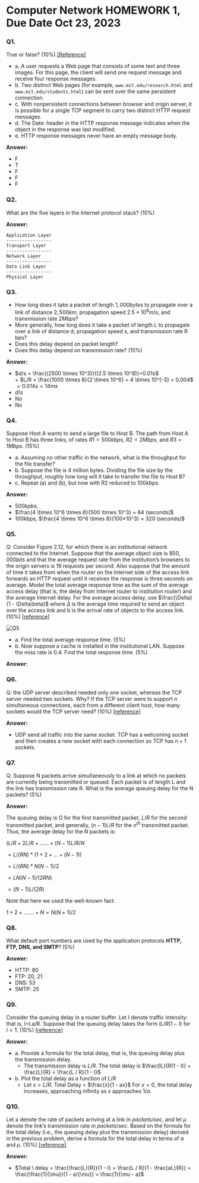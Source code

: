 # Computer Network HOMEWORK 1, Due Date Oct 23, 2023

### Q1. 
True or false? (10%) [[Reference]](https://quizlet.com/173544792/cis3210-true-or-false-flash-cards/)

- a. A user requests a Web page that consists of some text and three images. For this page, the client will send one request message and receive four response messages.  
- b. Two distinct Web pages (for example, `www.mit.edu/research.html` and `www.mit.edu/students.html`) can be sent over the same persistent connection.
- c. With nonpersistent connections between browser and origin server, it is possible for a single TCP segment to carry two distinct HTTP request messages. 
- d. The Date: header in the HTTP response message indicates when the object in the response was last modified. 
- e. HTTP response messages never have an empty message body.

**Answer:**

- F 
- T 
- F 
- F 
- F

### Q2.
What are the five layers in the Internet protocol stack? (10%)

**Answer:**

```
Application Layer
-----------------
Transport Layer
-----------------
Network Layer
-----------------
Data Link Layer
-----------------
Physical Layer
```

### Q3.
- How long does it take a packet of length $1,000 bytes$ to propagate over a link of distance $2,500 km$, propagation speed $2.5 \times 10^8 m/s$, and transmission rate $2 Mbps$?
- More generally, how long does it take a packet of length L to propagate over a link of distance d, propagation speed s, and transmission rate R bps?   
- Does this delay depend on packet length?  
- Does this delay depend on transmission rate? (15%)

**Answer:**

- $d/s = \frac{(2500 \times 10^3)}{(2.5 \times 10^8)}=0.01s$   
$+$ $L/R = \frac{1000 \times 8}{2 \times 10^6} = 4 \times 10^{-3} = 0.004$  
$= 0.014s = 14ms$
- $d/s$
- No
- No


### Q4.
Suppose Host A wants to send a large file to Host B. The path from Host A to Host B has three links, of rates $R1 = 500 kbps$, $R2 = 2 Mbps$, and $R3 = 1 Mbps$. (15%)

- a. Assuming no other traffic in the network, what is the throughput for the file transfer? 
- b. Suppose the file is 4 million bytes. Dividing the file size by the throughput, roughly how long will it take to transfer the file to Host B? 
- c. Repeat (a) and (b), but now with R2 reduced to $100 kbps$.

**Answer:**

- $500 kpbs$.
- $\frac{4 \times 10^6 \times 8}{500 \times 10^3} = 64 (seconds)$ 
- 100kbps, $\frac{4 \times 10^6 \times 8}{100*10^3} = 320 (seconds)$

### Q5.
Q: Consider Figure 2.12, for which there is an institutional network connected to the Internet. Suppose that the average object size is $850,000 bits$ and that the average request rate from the institution’s browsers to the origin servers is 16 requests per second. Also suppose that the amount of time it takes from when the router on the Internet side of the access link forwards an HTTP request until it receives the response is three seconds on average. Model the total average response time as the sum of the average access delay (that is, the delay from Internet router to institution router) and the average Internet delay. For the average access delay, use $\frac{\Delta}{1 - \Delta\beta}$ where $\Delta$ is the average time required to send an object over the access link and b is the arrival rate of objects to the access link. (10%) [[reference]](https://cis.temple.edu/~tug29203/18spring-3329/reading//hw2a.pdf)

![Q5](https://github.com/1chooo/socket-programming/blob/main/hw01/imgs/q5.png?raw=true)

- a. Find the total average response time. (5%)
- b. Now suppose a cache is installed in the institutional LAN. Suppose the miss rate is 0.4. Find the total response time. (5%)

**Answer:**

### Q6.
Q: the UDP server described needed only one socket, whereas the TCP server needed two sockets. Why? If the TCP server were to support n simultaneous connections, each from a different client host, how many sockets would the TCP server need? (10%) [[reference]](https://quizlet.com/81065929/416-chapter-2-flash-cards/)

**Answer:**

- UDP send all traffic into the same socket. TCP has a welcoming socket and then creates a new socket with each connection so TCP has $n + 1$ sockets.

### Q7.
Q: Suppose N packets arrive simultaneously to a link at which no packets are currently being transmitted or queued. Each packet is of length L and the link has transmission rate R. What is the average queuing delay for the N packets? (5%)

**Answer:**

The queuing delay is O for the first transmitted packet, $L/R$ for the second transmitted packet, and generally, $(n-1)L/R$ for the $n^{th}$ transmitted packet. Thus, the average delay for the $N$ packets is: 
  	
$(L/R + 2L/R + ...... + (N-1)L/R/N$

$= L/(RN) * (1 + 2 + ... + (N-1))$

$= L/(RN) * N(N-1)/2$

$= LN(N-1)/(2RN)$

$= (N-1)L/(2R)$

Note that here we used the well-known fact:

$1+2+ ....... + N = N(N+1) / 2$

### Q8.
What default port numbers are used by the application protocols **HTTP, FTP, DNS, and SMTP**? (5%)

**Answer:**

- HTTP: 80
- FTP: 20, 21
- DNS: 53
- SMTP: 25


### Q9.
Consider the queuing delay in a router buffer. Let I denote traffic intensity: that is, I=La/R. Suppose that the queuing delay takes the form $IL/R(1-I)$ for $I<1$. (10%) [[reference]](https://www.studocu.com/tw/document/chung-yuan-christian-university/computer-networks/%E8%A8%88%E7%B6%B2ch1%E9%A1%8C%E7%9B%AE%E7%AD%94%E6%A1%88-answer/10325123)

**Answer:**

- a. Provide a formula for the total delay, that is, the queuing delay plus the transmission delay.
  - The transmission delay is $L/R$. The total delay is $\frac{IL}{R(1 - I)} + \frac{L}{R} = \frac{L / R}{1 - I}$
- b. Plot the total delay as a function of $L/R$
  - Let $x = L/R$. Total Delay = $\frac{x}{1 - ax}$ For $x = 0$, the total delay increases, approaching infinity as $x$ approaches $1/a$.


### Q10.
Let a denote the rate of packets arriving at a link in $packets/sec$, and let $\mu$ denote the link’s transmission rate in $packets/sec$. Based on the formula for the total delay (i.e., the queuing delay plus the transmission delay) derived in the previous problem, derive a formula for the total delay in terms of $a$ and $\mu$. (10%) [[reference]](https://www.studocu.com/tw/document/chung-yuan-christian-university/computer-networks/%E8%A8%88%E7%B6%B2ch1%E9%A1%8C%E7%9B%AE%E7%AD%94%E6%A1%88-answer/10325123)

**Answer:**

- $Total \ delay = \frac{\frac{L}{R}}{1 - I} = \frac{L / R}{1 - \frac{aL}{R}} = \frac{\frac{1}{\mu}}{1 - a/{\mu}} = \frac{1}{\mu - a}$

